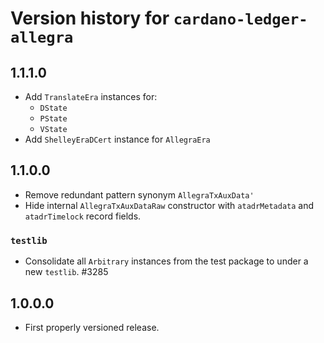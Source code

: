 # Version history for `cardano-ledger-allegra`

## 1.1.1.0

* Add `TranslateEra` instances for:
  * `DState`
  * `PState`
  * `VState`
* Add `ShelleyEraDCert` instance for `AllegraEra`

## 1.1.0.0

* Remove redundant pattern synonym `AllegraTxAuxData'`
* Hide internal `AllegraTxAuxDataRaw` constructor with `atadrMetadata` and `atadrTimelock`
  record fields.

### `testlib`

* Consolidate all `Arbitrary` instances from the test package to under a new `testlib`. #3285

## 1.0.0.0

* First properly versioned release.
